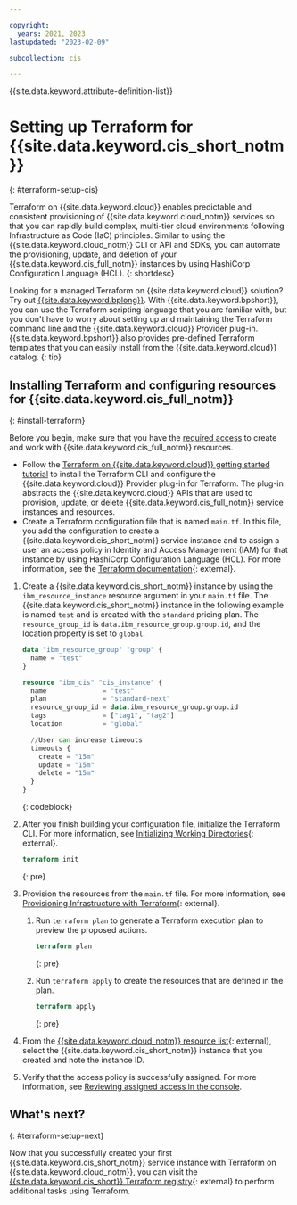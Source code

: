```yaml
---

copyright:
  years: 2021, 2023
lastupdated: "2023-02-09"

subcollection: cis

---
```


{{site.data.keyword.attribute-definition-list}}

# Setting up Terraform for {{site.data.keyword.cis_short_notm}}
{: #terraform-setup-cis}

Terraform on {{site.data.keyword.cloud}} enables predictable and consistent provisioning of {{site.data.keyword.cloud_notm}} services so that you can rapidly build complex, multi-tier cloud environments following Infrastructure as Code (IaC) principles. Similar to using the {{site.data.keyword.cloud_notm}} CLI or API and SDKs, you can automate the provisioning, update, and deletion of your {{site.data.keyword.cis_full_notm}} instances by using HashiCorp Configuration Language (HCL).
{: shortdesc}

Looking for a managed Terraform on {{site.data.keyword.cloud}} solution? Try out [{{site.data.keyword.bplong}}](/docs/schematics?topic=schematics-getting-started). With {{site.data.keyword.bpshort}}, you can use the Terraform scripting language that you are familiar with, but you don't have to worry about setting up and maintaining the Terraform command line and the {{site.data.keyword.cloud}} Provider plug-in. {{site.data.keyword.bpshort}} also provides pre-defined Terraform templates that you can easily install from the {{site.data.keyword.cloud}} catalog.
{: tip}

## Installing Terraform and configuring resources for {{site.data.keyword.cis_full_notm}}
{: #install-terraform}

Before you begin, make sure that you have the [required access](/docs/cis?topic=cis-at_iam_CIS) to create and work with {{site.data.keyword.cis_full_notm}} resources.

- Follow the [Terraform on {{site.data.keyword.cloud}} getting started tutorial](/docs/ibm-cloud-provider-for-terraform?topic=ibm-cloud-provider-for-terraform-getting-started) to install the Terraform CLI and configure the {{site.data.keyword.cloud}} Provider plug-in for Terraform. The plug-in abstracts the {{site.data.keyword.cloud}} APIs that are used to provision, update, or delete {{site.data.keyword.cis_full_notm}} service instances and resources.
- Create a Terraform configuration file that is named `main.tf`. In this file, you add the configuration to create a {{site.data.keyword.cis_short_notm}} service instance and to assign a user an access policy in Identity and Access Management (IAM) for that instance by using HashiCorp Configuration Language (HCL). For more information, see the [Terraform documentation](https://www.terraform.io/docs/language/index.html){: external}.

1. Create a {{site.data.keyword.cis_short_notm}} instance by using the `ibm_resource_instance` resource argument in your `main.tf` file.
   The {{site.data.keyword.cis_short_notm}} instance in the following example is named `test` and is created with the `standard` pricing plan. The `resource_group_id` is `data.ibm_resource_group.group.id`, and the location property is set to `global`.

   ```terraform
   data "ibm_resource_group" "group" {
     name = "test"
   }

   resource "ibm_cis" "cis_instance" {
     name              = "test"
     plan              = "standard-next"
     resource_group_id = data.ibm_resource_group.group.id
     tags              = ["tag1", "tag2"]
     location          = "global"

     //User can increase timeouts
     timeouts {
       create = "15m"
       update = "15m"
       delete = "15m"
     }
   }
   ```
   {: codeblock}

1. After you finish building your configuration file, initialize the Terraform CLI. For more information, see [Initializing Working Directories](https://www.terraform.io/cli/init){: external}.

   ```terraform
   terraform init
   ```
   {: pre}

1. Provision the resources from the `main.tf` file. For more information, see [Provisioning Infrastructure with Terraform](https://www.terraform.io/cli/run){: external}.

   1. Run `terraform plan` to generate a Terraform execution plan to preview the proposed actions.

      ```terraform
      terraform plan
      ```
      {: pre}

   1. Run `terraform apply` to create the resources that are defined in the plan.

      ```terraform
      terraform apply
      ```
      {: pre}

1. From the [{{site.data.keyword.cloud_notm}} resource list](/resources){: external}, select the {{site.data.keyword.cis_short_notm}} instance that you created and note the instance ID.
1. Verify that the access policy is successfully assigned. For more information, see [Reviewing assigned access in the console](/docs/account?topic=account-assign-access-resources#review-your-access-console).

## What's next?
{: #terraform-setup-next}

Now that you successfully created your first {{site.data.keyword.cis_short_notm}} service instance with Terraform on {{site.data.keyword.cloud_notm}}, you can visit the [{{site.data.keyword.cis_short}} Terraform registry](https://registry.terraform.io/providers/IBM-Cloud/ibm/latest/docs/resources/cis){: external} to perform additional tasks using Terraform.

